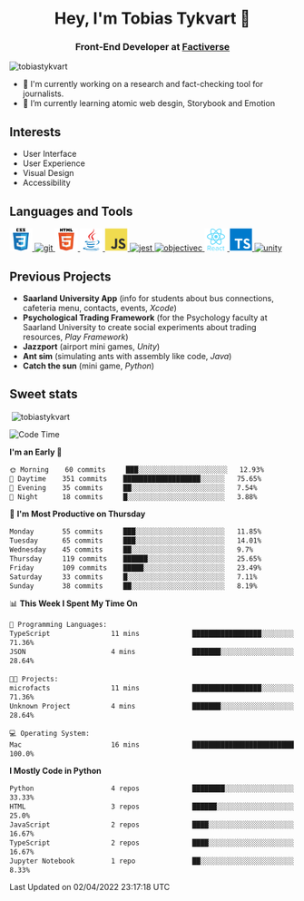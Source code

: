 <h1 align="center">Hey, I'm Tobias Tykvart 🦉</h1>
<h3 align="center">Front-End Developer at <a href="https://www.factiverse.no/">Factiverse</a></h3>

<p align="left"> <img src="https://komarev.com/ghpvc/?username=tobiastykvart&label=Profile%20views&color=0e75b6&style=flat" alt="tobiastykvart" /> </p>

- 🔎 I'm currently working on a research and fact-checking tool for journalists.
- 🌱 I’m currently learning atomic web desgin, Storybook and Emotion

## Interests

- User Interface
- User Experience
- Visual Design
- Accessibility

## Languages and Tools
<p align="left"> <a href="https://www.w3schools.com/css/" target="_blank" rel="noreferrer"> <img src="https://raw.githubusercontent.com/devicons/devicon/master/icons/css3/css3-original-wordmark.svg" alt="css3" width="40" height="40"/> </a> <a href="https://git-scm.com/" target="_blank" rel="noreferrer"> <img src="https://www.vectorlogo.zone/logos/git-scm/git-scm-icon.svg" alt="git" width="40" height="40"/> </a> <a href="https://www.w3.org/html/" target="_blank" rel="noreferrer"> <img src="https://raw.githubusercontent.com/devicons/devicon/master/icons/html5/html5-original-wordmark.svg" alt="html5" width="40" height="40"/> </a> <a href="https://www.java.com" target="_blank" rel="noreferrer"> <img src="https://raw.githubusercontent.com/devicons/devicon/master/icons/java/java-original.svg" alt="java" width="40" height="40"/> </a> <a href="https://developer.mozilla.org/en-US/docs/Web/JavaScript" target="_blank" rel="noreferrer"> <img src="https://raw.githubusercontent.com/devicons/devicon/master/icons/javascript/javascript-original.svg" alt="javascript" width="40" height="40"/> </a> <a href="https://jestjs.io" target="_blank" rel="noreferrer"> <img src="https://www.vectorlogo.zone/logos/jestjsio/jestjsio-icon.svg" alt="jest" width="40" height="40"/> </a> <a href="https://developer.apple.com/library/archive/documentation/Cocoa/Conceptual/ProgrammingWithObjectiveC/Introduction/Introduction.html" target="_blank" rel="noreferrer"> <img src="https://www.vectorlogo.zone/logos/apple_objectivec/apple_objectivec-icon.svg" alt="objectivec" width="40" height="40"/> </a> <a href="https://reactjs.org/" target="_blank" rel="noreferrer"> <img src="https://raw.githubusercontent.com/devicons/devicon/master/icons/react/react-original-wordmark.svg" alt="react" width="40" height="40"/> </a> <a href="https://www.typescriptlang.org/" target="_blank" rel="noreferrer"> <img src="https://raw.githubusercontent.com/devicons/devicon/master/icons/typescript/typescript-original.svg" alt="typescript" width="40" height="40"/> </a> <a href="https://unity.com/" target="_blank" rel="noreferrer"> <img src="https://www.vectorlogo.zone/logos/unity3d/unity3d-icon.svg" alt="unity" width="40" height="40"/> </a> </p>

## Previous Projects

- **Saarland University App** (info for students about bus connections, cafeteria menu, contacts, events, *Xcode*)
- **Psychological Trading Framework** (for the Psychology faculty at Saarland University to create social experiments about trading resources, *Play Framework*)
- **Jazzport** (airport mini games, *Unity*)
- **Ant sim** (simulating ants with assembly like code, *Java*)
- **Catch the sun** (mini game, *Python*)

## Sweet stats

<p>&nbsp;<img align="center" src="https://github-readme-stats.vercel.app/api?username=tobiastykvart&show_icons=true&locale=en&hide=stars&count_private=true&hide_title=true" alt="tobiastykvart" /></p>

<!--START_SECTION:waka-->
![Code Time](http://img.shields.io/badge/Code%20Time-16%20mins-blue)

**I'm an Early 🐤** 

```text
🌞 Morning    60 commits     ███░░░░░░░░░░░░░░░░░░░░░░   12.93% 
🌆 Daytime    351 commits    ███████████████████░░░░░░   75.65% 
🌃 Evening    35 commits     ██░░░░░░░░░░░░░░░░░░░░░░░   7.54% 
🌙 Night      18 commits     █░░░░░░░░░░░░░░░░░░░░░░░░   3.88%

```
📅 **I'm Most Productive on Thursday** 

```text
Monday       55 commits     ███░░░░░░░░░░░░░░░░░░░░░░   11.85% 
Tuesday      65 commits     ███░░░░░░░░░░░░░░░░░░░░░░   14.01% 
Wednesday    45 commits     ██░░░░░░░░░░░░░░░░░░░░░░░   9.7% 
Thursday     119 commits    ██████░░░░░░░░░░░░░░░░░░░   25.65% 
Friday       109 commits    █████░░░░░░░░░░░░░░░░░░░░   23.49% 
Saturday     33 commits     █░░░░░░░░░░░░░░░░░░░░░░░░   7.11% 
Sunday       38 commits     ██░░░░░░░░░░░░░░░░░░░░░░░   8.19%

```


📊 **This Week I Spent My Time On** 

```text
💬 Programming Languages: 
TypeScript               11 mins             █████████████████░░░░░░░░   71.36% 
JSON                     4 mins              ███████░░░░░░░░░░░░░░░░░░   28.64%

🐱‍💻 Projects: 
microfacts               11 mins             █████████████████░░░░░░░░   71.36% 
Unknown Project          4 mins              ███████░░░░░░░░░░░░░░░░░░   28.64%

💻 Operating System: 
Mac                      16 mins             █████████████████████████   100.0%

```

**I Mostly Code in Python** 

```text
Python                   4 repos             ████████░░░░░░░░░░░░░░░░░   33.33% 
HTML                     3 repos             ██████░░░░░░░░░░░░░░░░░░░   25.0% 
JavaScript               2 repos             ████░░░░░░░░░░░░░░░░░░░░░   16.67% 
TypeScript               2 repos             ████░░░░░░░░░░░░░░░░░░░░░   16.67% 
Jupyter Notebook         1 repo              ██░░░░░░░░░░░░░░░░░░░░░░░   8.33%

```



 Last Updated on 02/04/2022 23:17:18 UTC
<!--END_SECTION:waka-->

